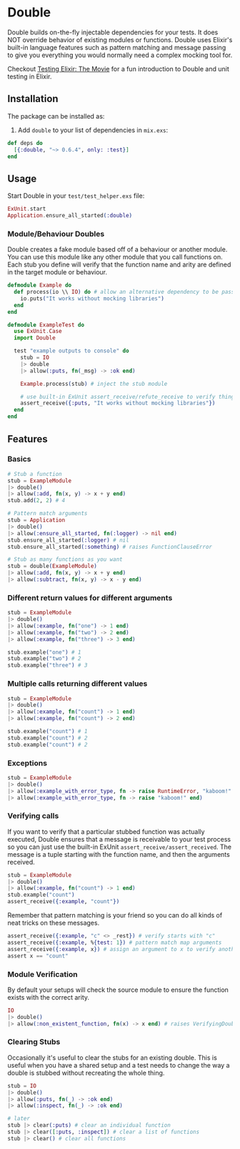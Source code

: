 # Double
Double builds on-the-fly injectable dependencies for your tests.
It does NOT override behavior of existing modules or functions.
Double uses Elixir's built-in language features such as pattern matching and message passing to
give you everything you would normally need a complex mocking tool for.

Checkout [Testing Elixir: The Movie](https://youtu.be/cyU_SFyVRro) for a fun introduction to Double and unit testing in Elixir.

## Installation
The package can be installed as:

  1. Add `double` to your list of dependencies in `mix.exs`:

  ```elixir
  def deps do
    [{:double, "~> 0.6.4", only: :test}]
  end
  ```

## Usage
Start Double in your `test/test_helper.exs` file:

```elixir
ExUnit.start
Application.ensure_all_started(:double)
```

### Module/Behaviour Doubles
Double creates a fake module based off of a behaviour or another module.
You can use this module like any other module that you call functions on.
Each stub you define will verify that the function name and arity are defined in the target module or behaviour.

```elixir
defmodule Example do
  def process(io \\ IO) do # allow an alternative dependency to be passed
    io.puts("It works without mocking libraries")
  end
end

defmodule ExampleTest do
  use ExUnit.Case
  import Double

  test "example outputs to console" do
    stub = IO
    |> double
    |> allow(:puts, fn(_msg) -> :ok end)

    Example.process(stub) # inject the stub module

    # use built-in ExUnit assert_receive/refute_receive to verify things
    assert_receive({:puts, "It works without mocking libraries"})
  end
end
```

## Features
### Basics
```elixir
# Stub a function
stub = ExampleModule
|> double()
|> allow(:add, fn(x, y) -> x + y end)
stub.add(2, 2) # 4

# Pattern match arguments
stub = Application
|> double()
|> allow(:ensure_all_started, fn(:logger) -> nil end)
stub.ensure_all_started(:logger) # nil
stub.ensure_all_started(:something) # raises FunctionClauseError

# Stub as many functions as you want
stub = double(ExampleModule)
|> allow(:add, fn(x, y) -> x + y end)
|> allow(:subtract, fn(x, y) -> x - y end)
```

### Different return values for different arguments
```elixir
stub = ExampleModule
|> double()
|> allow(:example, fn("one") -> 1 end)
|> allow(:example, fn("two") -> 2 end)
|> allow(:example, fn("three") -> 3 end)

stub.example("one") # 1
stub.example("two") # 2
stub.example("three") # 3
```

### Multiple calls returning different values
```elixir
stub = ExampleModule
|> double()
|> allow(:example, fn("count") -> 1 end)
|> allow(:example, fn("count") -> 2 end)

stub.example("count") # 1
stub.example("count") # 2
stub.example("count") # 2
```

### Exceptions
```elixir
stub = ExampleModule
|> double()
|> allow(:example_with_error_type, fn -> raise RuntimeError, "kaboom!" end)
|> allow(:example_with_error_type, fn -> raise "kaboom!" end)
```

### Verifying calls
If you want to verify that a particular stubbed function was actually executed,
Double ensures that a message is receivable to your test process so you can just use the built-in ExUnit `assert_receive/assert_received`.
The message is a tuple starting with the function name, and then the arguments received.

```elixir
stub = ExampleModule
|> double()
|> allow(:example, fn("count") -> 1 end)
stub.example("count")
assert_receive({:example, "count"})
```
Remember that pattern matching is your friend so you can do all kinds of neat tricks on these messages.
```elixir
assert_receive({:example, "c" <> _rest}) # verify starts with "c"
assert_receive({:example, %{test: 1}) # pattern match map arguments
assert_receive({:example, x}) # assign an argument to x to verify another way
assert x == "count"
```

### Module Verification
By default your setups will check the source module to ensure the function exists with the correct arity.

```elixir
IO
|> double()
|> allow(:non_existent_function, fn(x) -> x end) # raises VerifyingDoubleError
```

### Clearing Stubs
Occasionally it's useful to clear the stubs for an existing double. This is useful when you have
a shared setup and a test needs to change the way a double is stubbed without recreating the whole thing.

```elixir
stub = IO
|> double()
|> allow(:puts, fn(_) -> :ok end)
|> allow(:inspect, fn(_) -> :ok end)

# later
stub |> clear(:puts) # clear an individual function
stub |> clear([:puts, :inspect]) # clear a list of functions
stub |> clear() # clear all functions
```

